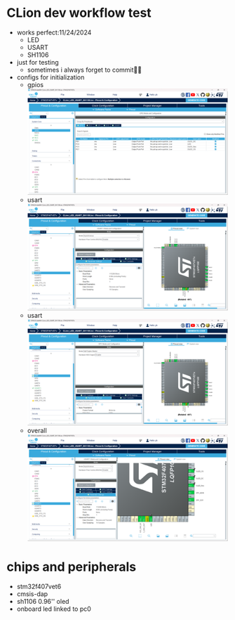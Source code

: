 # CLion dev workflow test

- works perfect:11/24/2024 
  - LED
  - USART
  - SH1106
- just for testing 
  - sometimes i always forget to commit🤣🤣 
- configs for initialization
  - gpios
  ![gpios](images_for_stm32cubemx_init/gpios.png)
  - usart
  ![usart_init](images_for_stm32cubemx_init/usart_init.png)
  - usart
  ![spi_init](images_for_stm32cubemx_init/spi_init.png)
  - overall
  ![pinout_overall_view](images_for_stm32cubemx_init/pinout_overall_view.png)
# chips and peripherals 
- stm32f407vet6
- cmsis-dap
- sh1106 0.96'' oled
- onboard led linked to pc0
